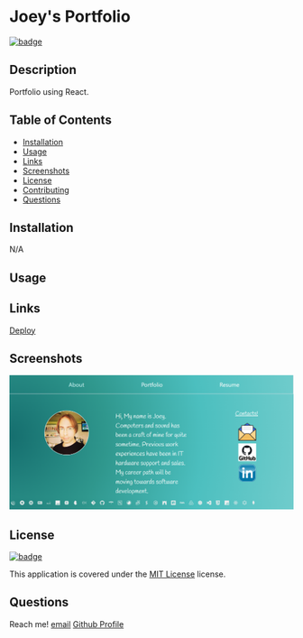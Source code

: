 # Joey's Portfolio

[![badge](https://img.shields.io/badge/license-MIT_License-purple)](https://choosealicense.com/licenses/mit)

## Description

Portfolio using React.

## Table of Contents

- [Installation](#installation)
- [Usage](#usage)
- [Links](#links)
- [Screenshots](#screenshots)
- [License](#license)
- [Contributing](#contributing)
- [Questions](#questions)

## Installation

N/A

## Usage



## Links

[Deploy](https://joeys-portfolio-77869.herokuapp.com/)

## Screenshots

![image 1](./src/assets/images/joeysport.png) 

## License

[![badge](https://img.shields.io/badge/license-MIT_License-purple)](https://choosealicense.com/licenses/mit)

This application is covered under the [MIT License](https://choosealicense.com/licenses/mit) license.


## Questions
Reach me! 
[email](joeyblue27@gmail.com) 
[Github Profile](https://github.com/joeyblue27)

